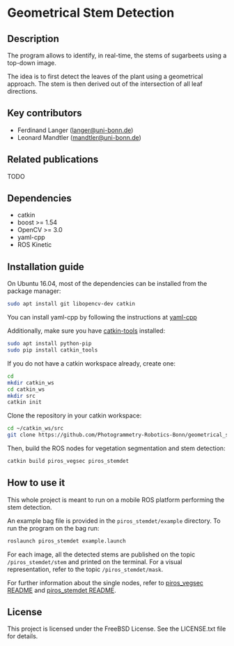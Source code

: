# Geometrical Stem Detection

## Description

The program allows to identify, in real-time, the stems of sugarbeets using a top-down image.

The idea is to first detect the leaves of the plant using a geometrical approach.
The stem is then derived out of the intersection of all leaf directions.

## Key contributors

* Ferdinand Langer (langer@uni-bonn.de)
* Leonard Mandtler (mandtler@uni-bonn.de)

## Related publications

TODO

## Dependencies

* catkin
* boost >= 1.54
* OpenCV >= 3.0
* yaml-cpp
* ROS Kinetic

## Installation guide

On Ubuntu 16.04, most of the dependencies can be installed from the package manager:
```bash
sudo apt install git libopencv-dev catkin
```

You can install yaml-cpp by following the instructions at [yaml-cpp](https://github.com/jbeder/yaml-cpp)

Additionally, make sure you have [catkin-tools](https://catkin-tools.readthedocs.io/en/latest/) installed:

```bash
sudo apt install python-pip
sudo pip install catkin_tools
```

If you do not have a catkin workspace already, create one:
```bash
cd
mkdir catkin_ws
cd catkin_ws
mkdir src
catkin init
```

Clone the repository in your catkin workspace:
```bash
cd ~/catkin_ws/src
git clone https://github.com/Photogrammetry-Robotics-Bonn/geometrical_stem_detection.git
```

Then, build the ROS nodes for vegetation segmentation and stem detection:
```bash
catkin build piros_vegsec piros_stemdet
```

## How to use it

This whole project is meant to run on a mobile ROS platform performing the stem detection.

An example bag file is provided in the `piros_stemdet/example` directory. To run
the program on the bag run:
```bash
roslaunch piros_stemdet example.launch
```

For each image, all the detected stems are published on the topic `/piros_stemdet/stem`
and printed on the terminal. For a visual representation, refer to the topic `/piros_stemdet/mask`.

For further information about the single nodes, refer to [piros_vegsec README](piros_vegsec/README.md)
and [piros_stemdet README](piros_stemdet/README.md).

## License

This project is licensed under the FreeBSD License. See the LICENSE.txt file for details.
